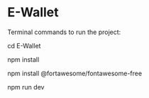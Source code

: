 # E-Wallet
Terminal commands to run the project:

cd E-Wallet

npm install

npm install @fortawesome/fontawesome-free

npm run dev
